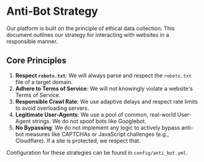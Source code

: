 # Anti-Bot Strategy

Our platform is built on the principle of ethical data collection. This document outlines our strategy for interacting with websites in a responsible manner.

## Core Principles

1.  **Respect `robots.txt`**: We will always parse and respect the `robots.txt` file of a target domain.
2.  **Adhere to Terms of Service**: We will not knowingly violate a website's Terms of Service.
3.  **Responsible Crawl Rate**: We use adaptive delays and respect rate limits to avoid overloading servers.
4.  **Legitimate User-Agents**: We use a pool of common, real-world User-Agent strings. We do not spoof bots like Googlebot.
5.  **No Bypassing**: We do not implement any logic to actively bypass anti-bot measures like CAPTCHAs or JavaScript challenges (e.g., Cloudflare). If a site is protected, we respect that.

Configuration for these strategies can be found in `config/anti_bot.yml`.